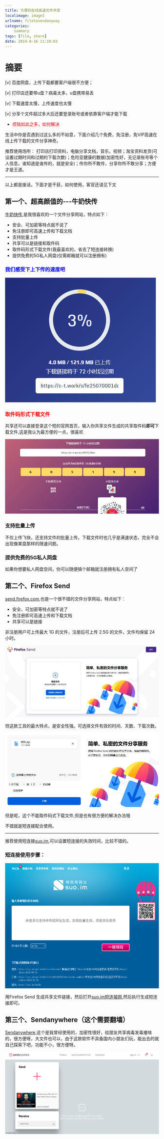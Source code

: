 ```yaml
---
title: 方便的在线高速文件共享
localimage: image1
urlname: filetosendanyway
categories: 
    summary    
tags: [file, share]
date: 2019-9-16 11:10:03
---
```


# 摘要

[v] 百度网盘，上传下载都要客户端很不方便；

[v] 打印店还要带u盘？病毒太多，u盘携带易丢

[v] 下载速度太慢，上传速度也太慢

[v] 分享个文件超过多大后还要登录账号或者依靠客户端才能下载

- <font color=red>烦恼如此之多，如何解决</font>

生活中你是否遇到过这么多的不如意，下面介绍几个免费，免注册，免VIP高速在线上传下载的文件分享神奇。

推荐使用场所： 打印店打印资料，电脑分享文档，音乐，视频；淘宝资料发货(可设置过期时间和过期的下载次数)；危险亚健康的数据(加密性好，无记录账号等个人信息，谁知道是谁传的，就是安全)；传你所不敢传，分享你所不敢分享；方便才是王道。

-----
以上都是废话，下面才是干获，如何使用，客官还请见下文

<!-- more -->

## 第一个、超高颜值的---牛奶快传

[牛奶快传](https://c-t.work),是我很喜欢的一个文件分享网站，特点如下：

- 安全、可加密等特点就不说了
- 免注册即可高速上传和下载文档
- 支持批量上传
- 共享可以是链接和取件码
- 取件码形式下载文件(我最喜欢的，省去了短连接转换)
- 提供免费的5G私人网盘(仅需邮箱就可以注册拥有)


### <font color='blue'>我们感受下上下传的速度吧</font>

![感受下上下传速度](./image1/fileshare1.gif)

### <font color='red'>取件码形式下载文件</font>

共享还可以直接登录这个短的官网首页，输入你共享文件生成的共享取件码**即可**下载文件,这是我认为最方便的一点，很喜欢

![取件码形式下载](./image1/fileshare1.jpeg)

### 支持批量上传

不仅上传飞快，还支持文件的批量上传。下载文件时也几乎是满速状态，完全不会出现像某盘那样的限速问题。


### 提供免费的5G私人网盘

如果你想要私人网盘空间，你可以随便搞个邮箱就注册拥有私人空间了

## 第二个、Firefox Send

[send.firefox.com](https://send.firefox.com/),也是一个很不错的文件分享网站，特点如下：

- 安全、可加密等特点就不说了
- 免注册即可高速上传和下载文档
- 共享可以是链接

非注册用户可上传最大 1G 的文件，注册后可上传 2.5G 的文件，文件均保留 24 小时。

![](./image1/fileshare21.jpeg)

但这款工具的最大特点，是安全性强。可选择文件有效的时间、天数、下载次数。

![强悍的安全性](./image1/fileshare22.jpeg)

但是呢，这个不能取件码式下载文件,但是也有很方便的解决办法哦

不错就是短连接配合使用。

----

推荐使用短连接[suo.im](http://suo.im/),可以设置短连接的失效时间，比较不错的。

### 短连接使用步骤：

![短连接生成网址](./image1/fileshare32.jpeg)

用Firefox Send 生成共享文件链接，然后打开[suo.im短连接网](http://suo.im/),然后执行生成短连接即可。


## 第三个、Sendanywhere（这个需要翻墙）

[Sendanywhere](https://send-anywhere.com/),这个是我曾经使用的，加密性很好，给朋友共享病毒发毒瘤啥的，很方便呀，大文件也可以，由于这款软件不具备国内小朋友们玩，能出去的就自己探索下吧，功能不小，很方便呀。

![Sendanywhere](./image1/fileshare31.jpeg)